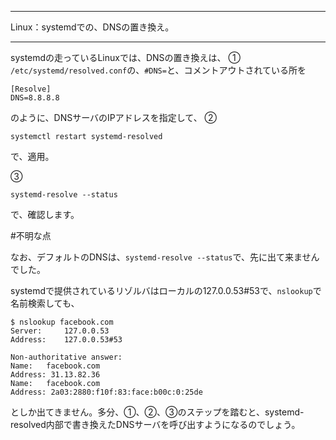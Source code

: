 


**************************************************


Linux：systemdでの、DNSの置き換え。


**************************************************


systemdの走っているLinuxでは、DNSの置き換えは、
①
`/etc/systemd/resolved.conf`の、`#DNS=`と、コメントアウトされている所を

```
[Resolve]
DNS=8.8.8.8
```

のように、DNSサーバのIPアドレスを指定して、
②

```
systemctl restart systemd-resolved
```

で、適用。

③
```
systemd-resolve --status
```

で、確認します。

#不明な点

なお、デフォルトのDNSは、`systemd-resolve --status`で、先に出て来ませんでした。

systemdで提供されているリゾルバはローカルの127.0.0.53#53で、`nslookup`で名前検索しても、

```
$ nslookup facebook.com
Server:		127.0.0.53
Address:	127.0.0.53#53

Non-authoritative answer:
Name:	facebook.com
Address: 31.13.82.36
Name:	facebook.com
Address: 2a03:2880:f10f:83:face:b00c:0:25de
```
としか出てきません。多分、①、②、③のステップを踏むと、systemd-resolved内部で書き換えたDNSサーバを呼び出すようになるのでしょう。
